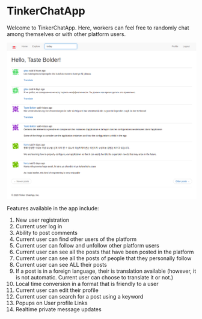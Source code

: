 # TinkerChatApp

Welcome to TinkerChatApp. Here, workers can feel free to randomly chat among themselves or with other platform users.

![TinkerChatApp](app/static/images/TinkerChatApp.png)

Features available in the app include:

1. New user registration
2. Current user log in
3. Ability to post comments
4. Current user can find other users of the platform
5. Current user can follow and unfollow other platform users
6. Current user can see all the posts that have been posted in the platform
7. Current user can see all the posts of people that they personally follow
8. Current user can see ALL their posts
9. If a post is in a foreign language, their is translation available (however, it is not automatic. Current user can choose to translate it or not.)
10. Local time conversion in a format that is friendly to a user
11. Current user can edit their profile
12. Current user can search for a post using a keyword
13. Popups on User profile Links
14. Realtime private message updates
